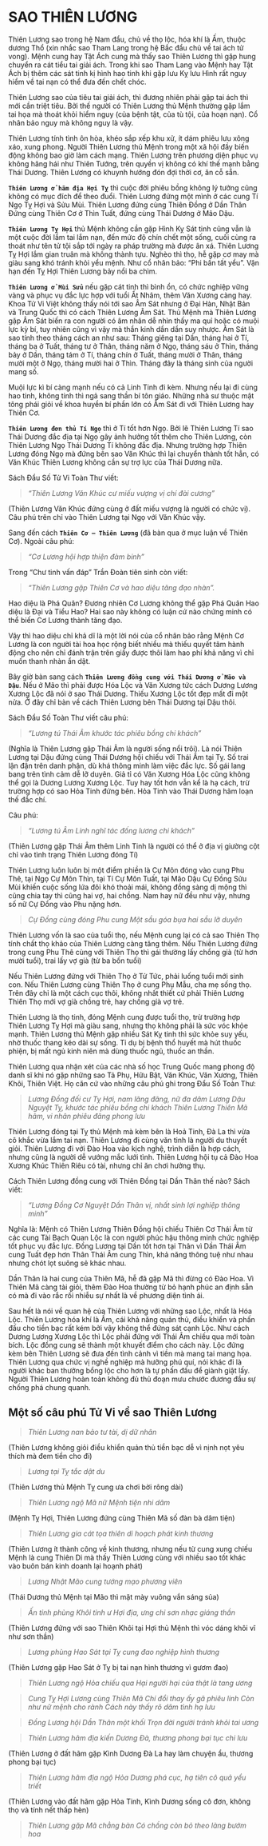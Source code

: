 # SAO THIÊN LƯƠNG

Thiên Lương sao trong hệ Nam đẩu, chủ về thọ lộc, hóa khí là Ấm, thuộc dương Thổ (xin nhắc sao Tham Lang trong hệ Bắc đẩu chủ về tai ách tử vong). Mệnh cung hay Tật Ách cung mà thấy sao Thiên Lương thì gặp hung chuyển ra cát tiểu tai giải ách. Trong khi sao Tham Lang vào Mệnh hay Tật Ách bị thêm các sát tinh kị hình hao tinh khi gặp lưu Kỵ lưu Hình rất nguy hiểm về tai nạn có thể đưa đến chết chóc.

Thiên Lương sao của tiêu tai giải ách, thì đương nhiên phải gặp tai ách thì mới cần triệt tiêu. Bởi thế người có Thiên Lương thủ Mệnh thường gặp lắm tai họa mà thoát khỏi hiểm nguy (của bệnh tật, của tù tội, của hoạn nạn). Cổ nhân bảo nguy mà không nguy là vậy.

Thiên Lương tính tình ôn hòa, khéo sắp xếp khu xử, ít dám phiêu lưu xông xáo, xung phong. Người Thiên Lương thủ Mệnh trong một xã hội đầy biến động không bao giờ làm cách mạng. Thiên Lương trên phương diện phục vụ không hăng hái như Thiên Tướng, trên quyền vị không có khí thế mạnh bằng Thái Dương. Thiên Lương có khuynh hướng đón đợi thời cơ, ăn cỗ sẵn.

**`Thiên Lương ở hãm địa Hợi Tỵ`** thì cuộc đời phiêu bồng không lý tưởng cũng không có mục đích để theo đuổi. Thiên Lương đứng một mình ở các cung Tí Ngọ Tỵ Hợi và Sửu Mùi. Thiên Lương đứng cùng Thiên Đồng ở Dần Thân
Đứng cùng Thiên Cơ ở Thìn Tuất, đứng cùng Thái Dương ở Mão Dậu.

**`Thiên Lương Tỵ Hợi`** thủ Mệnh không cần gặp Hình Kỵ Sát tinh cũng vẫn là một cuộc đời lắm tai lắm nạn, đến mức độ chín chết một sống, cuối cùng ra thoát như tên tử tội sắp tới ngày ra pháp trường mà được ân xá. Thiên Lương Tỵ Hợi lắm gian truân mà không thành tựu. Nghèo thì thọ, hễ gặp cơ may mà giàu sang khó tránh khỏi yểu mệnh. Như cổ nhân bảo: “Phi bần tất yểu”. Vận hạn đến Tỵ Hợi Thiên Lương bảy nổi ba chìm.

**`Thiên Lương ở Mùi Sửu`** nếu gặp cát tinh thì bình ổn, có chức nghiệp vững vàng và phục vụ đắc lực hợp với tuổi Ất Nhâm, thêm Văn Xương càng hay. Khoa Tử Vi Việt không thấy nói tới sao Âm Sát nhưng ở Đại Hàn, Nhật Bản và Trung Quốc thì có cách Thiên Lương Âm Sát. Thủ Mệnh mà Thiên Lương gặp Âm Sát biến ra con người có âm nhãn dễ nhìn thấy ma quỉ hoặc có muội lực kỳ bí, tuy nhiên cũng vì vậy mà thần kinh dần dần suy nhược. Âm Sát là sao tính theo tháng cách an như sau: Tháng giêng tại Dần, tháng hai ở Tí, tháng ba ở Tuất, tháng tư ở Thân, tháng năm ở Ngọ, tháng sáu ở Thìn, tháng bảy ở Dần, tháng tám ở Tí, tháng chín ở Tuất, tháng mười ở Thân, tháng mười một ở Ngọ, tháng mười hai ở Thìn. Tháng đây là tháng sinh của người mang số.

Muội lực kì bí càng mạnh nếu có cả Linh Tinh đi kèm. Nhưng nếu lại đi cùng hao tinh, không tinh thì ngả sang thần bí tôn giáo. Những nhà sư thuộc mật tông phái giỏi về khoa huyền bí phần lớn có Âm Sát đi với Thiên Lương hay Thiên Cơ.

**`Thiên Lương đơn thủ Tí Ngọ`** thì ở Tí tốt hơn Ngọ. Bởi lẽ Thiên Lương Tí sao Thái Dương đắc địa tại Ngọ gây ảnh hưởng tốt thêm cho Thiên Lương, còn Thiên Lương Ngọ Thái Dương Tí không đắc địa. Nhưng trường hợp Thiên Lương đóng Ngọ mà đứng bên sao Văn Khúc thì lại chuyển thành tốt hẳn, có Văn Khúc Thiên Lương không cần sự trợ lực của Thái Dương nữa.

Sách Đẩu Số Tử Vi Toàn Thư viết: 

> *“Thiên Lương Văn Khúc cư miếu vượng vị chí đài cương”*

(Thiên Lương Văn Khúc đứng cùng ở đất miếu vượng là người có chức vị). Câu phú trên chỉ vào Thiên Lương tại Ngọ với Văn Khúc vậy.

Sang đến cách **`Thiên Cơ – Thiên Lương`** (đã bàn qua ở mục luận về Thiên Cơ). Ngoài câu phú: 

> *“Cơ Lương hội hợp thiện đàm binh”*

Trong “Chư tinh vấn đáp” Trần Đoàn tiên sinh còn viết:

> *“Thiên Lương gặp Thiên Cơ và hao diệu tăng đạo nhàn”.*

Hao diệu là Phá Quân? Đương nhiên Cơ Lương không thể gặp Phá Quân Hao diệu là Đại và Tiểu Hao? Hai sao này không có luận cứ nào chứng minh có thể biến Cơ Lương thành tăng đạo.

Vậy thì hao diệu chỉ khả dĩ là một lời nói của cổ nhân bảo rằng Mệnh Cơ Lương là con người tài hoa học rộng biết nhiều mà thiếu quyết tâm hành động cho nên chỉ đánh trận trên giấy được thôi làm hao phí khả năng vì chỉ muốn thanh nhàn ẩn dật.

Bây giờ bàn sang cách **`Thiên Lương đồng cung với Thái Dương ở Mão và Dậu`**. Nếu ở Mão thì phải được Hóa Lộc và Văn Xương tức cách Dương Lương Xương Lộc đã nói ở sao Thái Dương. Thiếu Xương Lộc tốt đẹp mất đi một nửa. Ở đây chỉ bàn về cách Thiên Lương bên Thái Dương tại Dậu thôi.

Sách Đẩu Số Toàn Thư viết câu phú: 

> *“Lương tú Thái Âm khước tác phiêu bồng chi khách”*

(Nghĩa là Thiên Lương gặp Thái Âm là người sống nổi trôi). Là nói Thiên Lương tại Dậu đứng cùng Thái Dương hội chiếu với Thái Âm tại Tỵ. Số trai lận đận trên danh phận, dù khá thông minh làm việc đắc lực. Số gái lang bang trên tình cảm dễ lỡ duyên. Giả tỉ có Văn Xương Hóa Lộc cũng không thể gọi là Dương Lương Xương Lộc. Tuy hay tốt hơn vẫn kể là hạ cách, trừ trường hợp có sao Hỏa Tinh đứng bên. Hỏa Tinh vào Thái Dương hãm loạn thế đắc chí.

Câu phú: 

> *“Lương tú Âm Linh nghĩ tác đống lương chi khách”*

(Thiên Lương gặp Thái Âm thêm Linh Tinh là người có thể ở địa vị giường cột chỉ vào tình trạng Thiên Lương đóng Tí)

Thiên Lương luôn luôn bị một điểm phiền là Cự Môn đóng vào cung Phu Thê, tại Ngọ Cự Môn Thìn, tại Tí Cự Môn Tuất, tại Mão Dậu Cự Đồng Sửu Mùi khiến cuộc sống lứa đôi khó thoải mái, không đồng sàng dị mộng thì cũng chia tay thì cũng hai vợ, hai chồng. Nam hay nữ đều như vậy, nhưng số nữ Cự Đồng vào Phu nặng hơn.

> *Cự Đồng cùng đóng Phu cung*
> *Một sầu góa bụa hai sầu lỡ duyên*

Thiên Lương vốn là sao của tuổi thọ, nếu Mệnh cung lại có cả sao Thiên Thọ tính chất thọ khảo của Thiên Lương càng tăng thêm. Nếu Thiên Lương đứng trong cung Phu Thê cùng với Thiên Thọ thì gái thường lấy chồng già (từ hơn mười tuổi), trai lấy vợ già (từ ba bốn tuổi)

Nếu Thiên Lương đứng với Thiên Thọ ở Tử Tức, phải luống tuổi mới sinh con. Nếu Thiên Lương cùng Thiên Thọ ở cung Phụ Mẫu, cha mẹ sống thọ. Trên đây chỉ là một cách cục thôi, không nhất thiết cứ phải Thiên Lương Thiên Thọ mới vợ già chồng trẻ, hay chồng già vợ trẻ.

Thiên Lương là thọ tinh, đóng Mệnh cung được tuổi thọ, trừ trường hợp Thiên Lương Tỵ Hợi mà giàu sang, nhưng thọ không phải là sức vóc khỏe mạnh. Thiên Lương thủ Mệnh gặp nhiều Sát Kỵ tinh thì sức khỏe suy yếu, nhờ thuốc thang kéo dài sự sống. Tỉ dụ bị bệnh thổ huyết mà hút thuốc phiện, bị mất ngủ kinh niên mà dùng thuốc ngủ, thuốc an thần.

Thiên Lương qua nhận xét của các nhà số học Trung Quốc mang phong độ danh sĩ khi nó gặp những sao Tả Phụ, Hữu Bật, Văn Khúc, Văn Xương, Thiên Khôi, Thiên Việt. Họ căn cứ vào những câu phú ghi trong Đẩu Số Toàn Thư:

> *Lương Đồng đối cư Tỵ Hợi, nam lãng đãng, nữ đa dâm*
> *Lương Dậu Nguyệt Tỵ, khước tác phiêu bồng chi khách*
> *Thiên Lương Thiên Mã hãm, vi nhân phiêu đãng phong lưu*

Thiên Lương đóng tại Tỵ thủ Mệnh mà kèm bên là Hoả Tinh, Đà La thì vừa cô khắc vừa lắm tai nạn. Thiên Lương đi cùng văn tinh là người du thuyết giỏi. Thiên Lương đi với Đào Hoa vào kịch nghệ, trình diễn là hợp cách, nhưng cũng là người dễ vướng mắc lưới tình. Thiên Lương hội tụ cả Đào Hoa Xương Khúc Thiên Riêu có tài, nhưng chỉ ăn chơi hưởng thụ.

Cách Thiên Lương đồng cung với Thiên Đồng tại Dần Thân thế nào? Sách viết: 

> *“Lương Đồng Cơ Nguyệt Dần Thân vị, nhất sinh lợi nghiệp thông minh”*

Nghĩa là: Mệnh có Thiên Lương Thiên Đồng hội chiếu Thiên Cơ Thái Âm từ các cung Tài Bạch Quan Lộc là con người phúc hậu thông minh chức nghiệp tốt phục vụ đắc lực. Đồng Lương tại Dần tốt hơn tại Thân vì Dần Thái Âm cung Tuất đẹp hơn Thân Thái Âm cung Thìn, khả năng thông tuệ như nhau nhưng chót lọt suông sẻ khác nhau.

Dần Thân là hai cung của Thiên Mã, hễ đã gặp Mã thì đừng có Đào Hoa. Vì Thiên Mã càng tài giỏi, thêm Đào Hoa thường từ bỏ hạnh phúc an định sẵn có mà đi vào rắc rối nhiễu sự nhất là về phương diện tình ái.

Sau hết là nói về quan hệ của Thiên Lương với những sao Lộc, nhất là Hóa Lộc. Thiên Lương hóa khí là Ấm, cái khả năng quản thủ, điều khiển và phấn đấu cho tiền bạc rất kém bởi vậy không thể đứng sát cạnh Lộc. Như cách Dương Lương Xương Lộc thì Lộc phải đứng với Thái Âm chiếu qua mới toàn bích. Lộc đồng cung sẽ thành một khuyết điểm cho cách này. Lộc đứng kèm bên Thiên Lương sẽ đưa đến tình cảnh vì tiền mà mang tai mang họa. Thiên Lương qua chức vị nghề nghiệp mà hưởng phú quí, nói khác đi là người khác ban thưởng bổng lộc cho hơn là tự phấn đấu để giành giật lấy. Người Thiên Lương hoàn toàn không đủ thủ đoạn mưu chước đương đầu sự chống phá chung quanh.

## Một số câu phú Tử Vi về sao Thiên Lương

> *Thiên Lương nan bảo tư tài, dị dữ nhân*

(Thiên Lương không giỏi điều khiển quản thủ tiền bạc dễ vì nịnh nọt yêu thích mà đem tiền cho đi)

> *Lương tại Tỵ tắc dật du*

(Thiên Lương thủ Mệnh Tỵ cung ưa chơi bời rông dài)

> *Thiên Lương ngộ Mã nữ Mệnh tiện nhi dâm*

(Mệnh Tỵ Hợi, Thiên Lương đứng cùng Thiên Mã số đàn bà dâm tiện)

> *Thiên Lương gia cát tọa thiên di hoạch phát kinh thương*

(Thiên Lương ít thành công về kinh thương, nhưng nếu từ cung xung chiếu Mệnh là cung Thiên Di mà thấy Thiên Lương cùng với nhiều sao tốt khác vào buôn bán kinh doanh lại hoạnh phát)

> *Lương Nhật Mão cung tướng mạo phương viên*

(Thái Dương thủ Mệnh tại Mão thì mặt mày vuông vắn sáng sủa)

> *Ấn tinh phùng Khôi tinh ư Hợi địa, ưng chi sơn nhạc giáng thần*

(Thiên Lương đứng với sao Thiên Khôi tại Hợi thủ Mệnh thì vóc dáng khôi vĩ như sơn thần)

> *Lương phùng Hao Sát tại Tỵ cung đao nghiệp hình thương*

(Thiên Lương gặp Hao Sát ở Tỵ bị tai nạn hình thương vì gươm đao)

> *Thiên Lương ngộ Hỏa chiếu qua*
> *Hại người hại của thật là tang ương*

> *Cung Tỵ Hợi Lương cùng Thiên Mã*
> *Chí đổi thay ấy gã phiêu linh*
> *Còn như nữ mệnh cho rành*
> *Cách này thấy rõ dâm tình hạ lưu*

> *Đồng Lương hội Dần Thân một khối*
> *Trọn đời người tránh khỏi tai ương*

> *Thiên Lương hãm địa kiến Dương Đà, thương phong bại tục chi lưu*

(Thiên Lương ở đất hãm gặp Kình Dương Đà La hay làm chuyện ẩu, thương phong bại tục)

> *Thiên Lương hãm địa ngộ Hỏa Dương phá cục, hạ tiên cô quả yểu triết*

(Thiên Lương vào đất hãm gặp Hỏa Tinh, Kình Dương sống cô đơn, không thọ và tính nết thấp hèn)

> *Thiên Lương gặp Mã chẳng bàn*
> *Có chồng còn bỏ theo làng bướm hoa*
